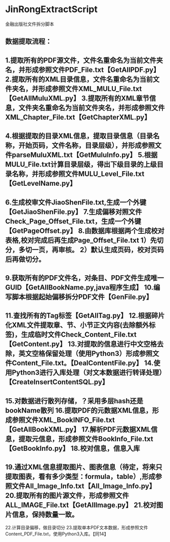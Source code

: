 # JinRongExtractScript
金融出版社文件拆分脚本

数据提取流程：
------------
1.提取所有的PDF源文件，文件名重命名为当前文件夹名，并形成参照文件PDF_File.txt【GetAllPDF.py】
2.提取所有的XML目录信息，文件名重命名为当前文件夹名，并形成参照文件XML_MULU_File.txt【GetAllMuluXML.py】
3.提取所有的XML章节信息，文件夹名重命名为当前文件夹名，并形成参照文件XML_Chapter_File.txt【GetChapterXML.py】
------------
4.根据提取的目录XML信息，提取目录信息（目录名称，开始页码，文件名称，目录层级），并形成参照文件parseMuluXML.txt【GetMuluInfo.py】
5.根据MULU_File.txt计算目录层级，得出下级目录的上级目录名称，并形成参照文件MULU_Level_File.txt【GetLevelName.py】
-------------
6.生成校审文件JiaoShenFile.txt,生成一个外键【GetJiaoShenFile.py】
7.生成偏移对照文件Check_Page_Offset_File.txt，生成一个外键【GetPageOffset.py】
8.由数据库根据两个生成校对表格,校对完成后再生成Page_Offset_File.txt
1）先切分，多切一页，再审核。
2）默认生成页码，校对页码后再做切分。
-------------
9.获取所有的PDF文件名，对条目、PDF文件生成唯一GUID【GetAllBookName.py,java程序生成】
10.编写脚本根据起始偏移拆分PDF文件【GenFile.py】
-------------
11.查找所有的Tag标签【GetAllTag.py】
12.根据碎片化XML文件提取章、节、小节正文内容(去除额外标签)，生成临时文件Check_Content_File.txt【GetContent.py】
13.对提取的信息进行中文空格去除，英文空格保留处理（使用Python3）形成参照文件Content_File.txt。【DealContentFile.py】
14.使用Python3进行入库处理（对文本数据进行转译处理）【CreateInsertContentSQL.py】
--------------
15.对数据进行散列存储，？采用多层hash还是bookName散列
16.提取PDF的元数据XML信息，形成参照文件XML_BookINFO_File.txt【GetAllBookXML.py】
17.解析PDF元数据XML信息，提取元信息，形成参照文件BookInfo_File.txt【GetBookInfo.py】
18.校对信息，信息入库
--------------
19.通过XML信息提取图片、图表信息（待定，将来只提取图表，看有多少类型：formula，table）,形成参照文件All_Image_Info.txt【All_Image_Info.py】
20.提取所有的图片源文件，形成参照文件ALL_IMAGE_File.txt【GetAllImage.py】
21.校对图片信息，保持数量一致。
---------------
22.计算目录偏移，做目录切分
23.提取单本PDF文本数据，形成参照文件Content_PDF_File.txt，使用Python3入库。【同14】